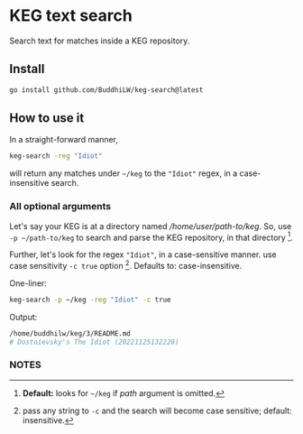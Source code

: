 # KEG text search

Search text for matches inside a KEG repository.

## Install

```sh
go install github.com/BuddhiLW/keg-search@latest
```

## How to use it

In a straight-forward manner,

```sh
keg-search -reg "Idiot"
```

will return any matches under `~/keg` to the `"Idiot"` regex, in a
case-insensitive search.

### All optional arguments

Let's say your KEG is at a directory named _/home/user/path-to/keg_. So, use `-p ~/path-to/keg` to search and parse the KEG repository, in that directory [^1].

Further, let's look for the regex `"Idiot"`, in a case-sensitive manner. use
case sensitivity `-c true` option [^2]. Defaults to: case-insensitive.

One-liner:

```sh
keg-search -p ~/keg -reg "Idiot" -c true
```

Output:

```sh
/home/buddhilw/keg/3/README.md
# Dostoievsky's The Idiot (20221125132220)
```

### NOTES

[^1]: **Default:** looks for `~/keg` if _path_ argument is omitted.
[^2]: pass any string to `-c` and the search will become case sensitive; default: insensitive.

